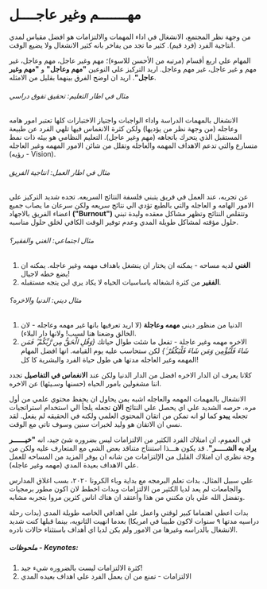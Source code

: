 # مهـــــــم وغير عاجــــل 

من وجهة نظر المجتمع، الانشغال في اداء المهمات والالتزامات هو افضل مقياس لمدي انتاجية الفرد (فرد قيم). كثير ما تجد من يفاخر بانه كثير الانشغال ولا يضيع الوقت.

المهام علي اربع أقسام (مرتبه من الأحسن للاسوء)؛ مهم وغير عاجل، مهم وعاجل، غير مهم و غير عاجل، غير مهم وعاجل. اريد التركيز علي النوعين **"مهم وعاجل"** و **"مهم وغير عاجل"**. اريد ان اوضح الفرق بينهما بقليل من الامثله. 

###### مثال في اطار التعليم: *تحقيق تفوق دراسي*

الانشغال بالمهمات الدراسة واداء الواجبات واجتياز الاختبارات كلها تعتبر امور هامه وعاجله (من وجهة نظر من يؤديها) ولكن كثرة الانغماس فيها تلهي الفرد عن طبيعة المستقبل الذي يتحرك باتجاهه (مهم وغير عاجل). التعليم النظامي هو بيئه ذات نمط متسارع والتي تدعم الاهداف المهمه والعاجله وتقلل من شائن الامور المهمه وغير العاجله (رؤيه - Vision).
 

###### مثال في اطار العمل: *انتاجية الفريق*

عن تجربه، عند العمل في فريق يتبني فلسفة النتائج السريعه. تجده شديد التركيز علي الامور الهامه و العاجله والتي بالطبع تؤدي الي نتائج سريعه ولكن سرعان ما يصاب جميع اعضاء الفريق بالاجهاد **("Burnout")** وتتقلص النتائج وتظهر مشاكل معقده وليدة تبني حلول مؤقته لمشاكل طويلة المدي وعدم توفير الوقت الكافي لخلق حلول مناسبه.

###### مثال اجتماعي: *الغني والفقير؟* 

1.  **الغني** لديه مساحه - يمكنه ان يختار ان ينشغل باهداف مهمه وغير عاجله. يمكنه ان يضع خطه لاجيال!
2. **الفقير** من كثرة انشغاله باساسيات الحياه لا يكاد يري اين يتجه مستقبله.

###### مثال ديني: *الدنيا والاخره؟* 

1. الدنيا من منظور ديني **مهمه وعاجلة** (لا اريد تعرفيها بانها غير مهمه وعاجله - لان الخالق وضعنا هنا لسبب! ولانها دار البلاء).
2. الاخره مهمه وغير عاجلة - تفعل ما شئت طوال حياتك *{وَقُلِ الْحَقُّ مِن رَّبِّكُمْ ۖ فَمَن شَاءَ فَلْيُؤْمِن وَمَن شَاءَ فَلْيَكْفُرْ ۚ}* لكن ستحاسب عليه يوم القيامه. انها افضل المهام المهمه وغير العاجله مدتها هي طول حياة الفرد والبشرية كا كل!


كلانا يعرف ان الدار الاخره افضل من الدار الدنيا ولكن عند **الانغماس في التفاصيل** تجدد اننا مشغولين بامور الحياه (حسنها وسـيئها) عن الاخره. 


الانشغال بالمهمات المهمه والعاجله اشبه بمن يحاول ان يحفظ محتوي علمي من أول مره. حرصه الشديد علي اي يحصل علي النتائج **الان** تجعله يلجأ الي استخدام استراتجيات تجعله **يبدو** كما لو انه تمكن من اتقان المحتوي العلمي ولكنه في الحقيقه لم يفعل. لقد نسي ان الاتقان هو وليد لخبرات سنين وسوف تاتي مع الوقت. 


‏<hl>في العموم، ان امتلاك الفرد الكثير من الالتزامات ليس بضروره شئ جيد، انه **"خيــــــر يراد به الشـــــر"**. قد يكون هـــذا استنتاج متناقد بعض الشي مع المتعارف عليه ولكن من وجة نظري ان امتلاك القليل من الإلتزامات من شانه ان يوفر المزيد من المساحه للعمل علي الاهداف بعيدة المدي (مهمه وغير عاجله).<hl/>

علي سبيل المثال، بدات تعلم البرمجه مع بداية وباء الكرونا ٢٠٢٠، بسب اغلاق المدارس والجامعات لم يعد لديا الكثير من الالتزامات وبدات اخطط لان اكون مطور برمجيات وتفضل الله علي بان مكنني من هذا وأعتقد ان هناك اناس كثرين مروا بتجربه مشابه. 

بدات اعطي اهتماما كبير لوقتي واعمل علي اهدافي الخاصه طويلة المدى (بدات رحلة دراسيه مدتها ٩ سنوات لاكون طبيبا في امريكا) بعدما انهيت الثانويه، بينما قبلها كنت شديد الانشغال بالدراسه وغيرها من الامور ولم يكن لديا اي أهداف باستثناء حالات نادره.


##### ملحوظات - Keynotes: 
1. كثرة الالتزامات ليست بالضروره شيء جيد!
2. الالتزامات - تمنع من ان يعمل الفرد علي اهداف بعيده المدي 





